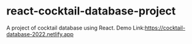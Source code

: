 # react-cocktail-database-project
A project of cocktail database using React.
Demo Link:https://cocktail-database-2022.netlify.app
